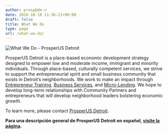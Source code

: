 ```yaml
---
author: prosp@dm-n
date: 2016-10-18 11:36:21+00:00
draft: false
title: What We Do
type: page
url: /what-we-do/
---
```


![What We Do - ProsperUS Detroit](http://localhost:1313/wp-content/uploads/2016/10/Trainers.png)


ProsperUS Detroit is a place-based economic development strategy designed to empower low and moderate income, immigrant and minority individuals. Through place-based, culturally competent services, we strive to support the entrepreneurial spirit and small business community that exists in Detroit’s neighborhoods. We work to make an impact through [Entrepreneur Training](http://localhost:1313/entrepreneur-training/), [Business Services](http://localhost:1313/business-services/), and [Micro-Lending](http://localhost:1313/micro-lending/). We hope to develop long-term relationships with Community Partners and entrepreneurs that will develop neighborhood leaders bolstering economic growth.

To learn more, please contact [ProsperUS Detroit](http://localhost:1313/contact-us/).

**Para una descripción general de ProsperUS Detroit en español, [visite la página](http://localhost:1313/informacion-en-espanol/).**
